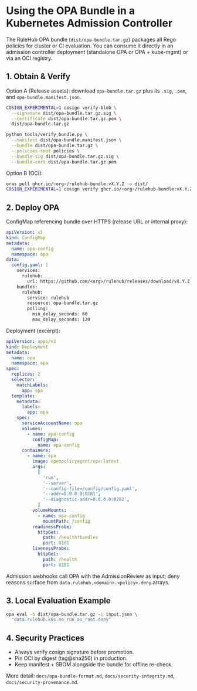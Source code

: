 # Using the OPA Bundle in a Kubernetes Admission Controller

The RuleHub OPA bundle (`dist/opa-bundle.tar.gz`) packages all Rego policies for cluster or CI evaluation. You can consume it directly in an admission controller deployment (standalone OPA or OPA + kube-mgmt) or via an OCI registry.

## 1. Obtain & Verify

Option A (Release assets): download `opa-bundle.tar.gz` plus its `.sig`, `.pem`, and `opa-bundle.manifest.json`.

```bash
COSIGN_EXPERIMENTAL=1 cosign verify-blob \
  --signature dist/opa-bundle.tar.gz.sig \
  --certificate dist/opa-bundle.tar.gz.pem \
  dist/opa-bundle.tar.gz

python tools/verify_bundle.py \
  --manifest dist/opa-bundle.manifest.json \
  --bundle dist/opa-bundle.tar.gz \
  --policies-root policies \
  --bundle-sig dist/opa-bundle.tar.gz.sig \
  --bundle-cert dist/opa-bundle.tar.gz.pem
```

Option B (OCI):

```bash
oras pull ghcr.io/<org>/rulehub-bundle:vX.Y.Z -o dist/
COSIGN_EXPERIMENTAL=1 cosign verify ghcr.io/<org>/rulehub-bundle:vX.Y.Z
```

## 2. Deploy OPA

ConfigMap referencing bundle over HTTPS (release URL or internal proxy):

```yaml
apiVersion: v1
kind: ConfigMap
metadata:
  name: opa-config
  namespace: opa
data:
  config.yaml: |
    services:
      rulehub:
        url: https://github.com/<org>/rulehub/releases/download/vX.Y.Z
    bundles:
      rulehub:
        service: rulehub
        resource: opa-bundle.tar.gz
        polling:
          min_delay_seconds: 60
          max_delay_seconds: 120
```

Deployment (excerpt):

```yaml
apiVersion: apps/v1
kind: Deployment
metadata:
  name: opa
  namespace: opa
spec:
  replicas: 2
  selector:
    matchLabels:
      app: opa
  template:
    metadata:
      labels:
        app: opa
    spec:
      serviceAccountName: opa
      volumes:
        - name: opa-config
          configMap:
            name: opa-config
      containers:
        - name: opa
          image: openpolicyagent/opa:latest
          args:
            [
              'run',
              '--server',
              '--config-file=/config/config.yaml',
              '--addr=0.0.0.0:8181',
              '--diagnostic-addr=0.0.0.0:8282',
            ]
          volumeMounts:
            - name: opa-config
              mountPath: /config
          readinessProbe:
            httpGet:
              path: /health?bundles
              port: 8181
          livenessProbe:
            httpGet:
              path: /health
              port: 8181
```

Admission webhooks call OPA with the AdmissionReview as input; deny reasons surface from `data.rulehub.<domain>.<policy>.deny` arrays.

## 3. Local Evaluation Example

```bash
opa eval -b dist/opa-bundle.tar.gz -i input.json \
  "data.rulehub.k8s.no_run_as_root.deny"
```

## 4. Security Practices

- Always verify cosign signature before promotion.
- Pin OCI by digest (tag@sha256) in production.
- Keep manifest + SBOM alongside the bundle for offline re-check.

More detail: `docs/opa-bundle-format.md`, `docs/security-integrity.md`, `docs/security-provenance.md`.
